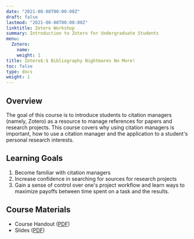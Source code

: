 ```yaml
---
date: "2021-08-08T00:00:00Z"
draft: false
lastmod: "2021-08-08T00:00:00Z"
linktitle: Zotero Workshop
summary: Introduction to Zotero for Undergraduate Students
menu:
  Zotero:
    name: 
    weight: 1
title: Zotero$:$ Bibliography Nightmares No More!
toc: false
type: docs
weight: 1
---
```


## Overview

The goal of this course is to introduce students to citation managers (namely, Zotero) as a resource to manage references for papers and research projects. This course covers why using citation managers is important, how to use a citation manager and the application to a student's personal research interests.

## Learning Goals

1. Become familiar with citation managers
2. Increase confidence in searching for sources for research projects
3. Gain a sense of control over one's project workflow and learn ways to maximize payoffs between time spent on a task and the results.

## Course Materials

- Course Handout ([PDF](./Zotero_Notes.pdf))
- Slides ([PDF](./Zotero_Pres.pdf))
